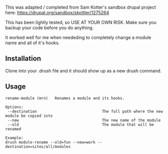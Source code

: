 This was adapted / completed from Sam Kotter's sandbox drupal project here: https://drupal.org/sandbox/skottler/1275264

This has been lightly tested, so USE AT YOUR OWN RISK. Make sure you backup your code before you do anything.

It worked well for me when neededing to completely change a module name and all of it's hooks.

Installation
-----------

Clone into your .drush file and it should show up as a new drush command.

Usage
-----

    rename-module (mrn)   Renames a module and its hooks.
    
    Options:
     --destination                             The full path where the new module be copied into
     --new                                     The new name of the module
     --old                                     The module that will be renamed
    
    Example:
    drush module-rename --old=fun --new=work --destination=sites/all/modules

